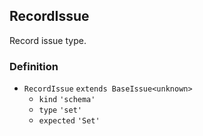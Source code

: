 RecordIssue
-----------

Record issue type.

### Definition

*   `RecordIssue` `extends BaseIssue<unknown>`
    *   `kind` `'schema'`
    *   `type` `'set'`
    *   `expected` `'Set'`